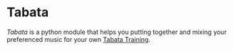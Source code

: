 # Tabata

*Tabata* is a python module that helps you putting together and mixing your
preferenced music for your own [Tabata Training](http://en.wikipedia.org/wiki/High-intensity_interval_training#Tabata_regimen).
